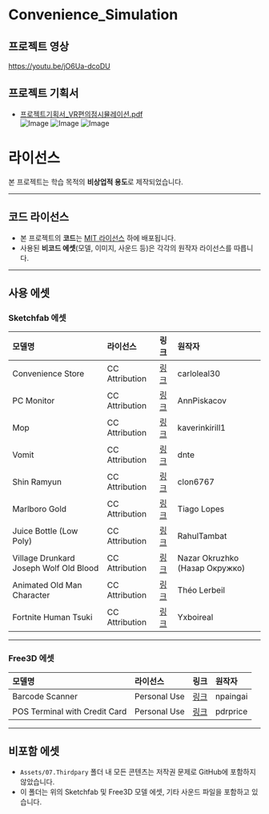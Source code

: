 # Convenience_Simulation

## 프로젝트 영상   
https://youtu.be/jO6Ua-dcoDU

## 프로젝트 기획서    
- [프로젝트기획서_VR편의점시뮬레이션.pdf](https://github.com/user-attachments/files/21036568/_VR.hwp.pdf)         
![Image](https://github.com/user-attachments/assets/983b0c0b-b35b-4801-af96-802cbe6c7bad)
![Image](https://github.com/user-attachments/assets/ad8cedfc-e659-4887-bf0b-c39486e44431)
![Image](https://github.com/user-attachments/assets/43ad3d29-950b-4de6-925f-43e033180302)

# 라이선스

본 프로젝트는 학습 목적의 **비상업적 용도**로 제작되었습니다.

---

## 코드 라이선스
- 본 프로젝트의 **코드**는 [MIT 라이선스](https://opensource.org/licenses/MIT) 하에 배포됩니다.
- 사용된 **비코드 에셋**(모델, 이미지, 사운드 등)은 각각의 원작자 라이선스를 따릅니다.

---

## 사용 에셋

### Sketchfab 에셋

| 모델명 | 라이선스 | 링크 | 원작자 |
|:--|:--|:--|:--|
| Convenience Store | CC Attribution | [링크](https://sketchfab.com/3d-models/convenience-store-b4979d79c23f4e24bed3832944849bff) | carloleal30 |
| PC Monitor | CC Attribution | [링크](https://sketchfab.com/3d-models/pc-monitor-8a207ba273a548d68f7217d1ffe24a67) | AnnPiskacov |
| Mop | CC Attribution | [링크](https://sketchfab.com/3d-models/mop-060a981e59ce41f495beb277270cc9be) | kaverinkirill1 |
| Vomit | CC Attribution | [링크](https://sketchfab.com/3d-models/vomit-a18f9a9c31484472b0175c9f2afcfcf1) | dnte |
| Shin Ramyun | CC Attribution | [링크](https://sketchfab.com/3d-models/shin-ramyun-5427b7333c244dafb7c339f6b2e695d0) | clon6767 |
| Marlboro Gold | CC Attribution | [링크](https://sketchfab.com/3d-models/marlboro-gold-27d7beefb2314e2c970f0622b5ca8752) | Tiago Lopes |
| Juice Bottle (Low Poly) | CC Attribution | [링크](https://sketchfab.com/3d-models/gameready-lowpoly-juice-bottle-free-download-4f9ea664745244d798f31b553cd84c00) | RahulTambat |
| Village Drunkard Joseph Wolf Old Blood | CC Attribution | [링크](https://sketchfab.com/3d-models/village-drunkard-joseph-wolf-old-blood-e57029b8b9ce468c80fd16c0c623aeed) | Nazar Okruzhko (Назар Окружко) |
| Animated Old Man Character | CC Attribution | [링크](https://sketchfab.com/3d-models/animated-old-man-character-3f74a8547aaf422686bb28768f7ce27c) | Théo Lerbeil |
| Fortnite Human Tsuki | CC Attribution | [링크](https://sketchfab.com/3d-models/fortnite-human-tsuki-03fff77792ec405dab831855ed51b580) | Yxboireal |

---

### Free3D 에셋

| 모델명 | 라이선스 | 링크 | 원작자 |
|:--|:--|:--|:--|
| Barcode Scanner | Personal Use | [링크](https://free3d.com/ko/3d-model/barcode-scanner-398887.html) | npaingai |
| POS Terminal with Credit Card | Personal Use | [링크](https://free3d.com/3d-model/pos-terminal-with-credit-card-227443.html) | pdrprice |

---

## 비포함 에셋
- `Assets/07.Thirdpary` 폴더 내 모든 콘텐츠는 저작권 문제로 GitHub에 포함하지 않았습니다.
- 이 폴더는 위의 Sketchfab 및 Free3D 모델 에셋, 기타 사운드 파일을 포함하고 있습니다.

